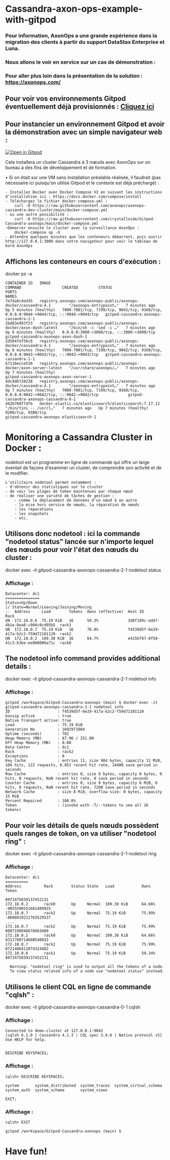 # Cassandra-axon-ops-example-with-gitpod

### Pour information, AxonOps a une grande expérience dans la migration des clients à partir du support DataStax Enterprise et Luna. 

### Nous allons le voir en service sur un cas de démonstration :

### Pour aller plus loin dans la présentation de la solution : https://axonops.com/

## Pour voir vos environnements Gitpod éventuellement déjà provisionnés : [Cliquez ici](https://gitpod.io/workspaces)

## Pour instancier un environnement Gitpod et avoir la démonstration avec un simple navigateur web :
[![Open in Gitpod](https://gitpod.io/button/open-in-gitpod.svg)](https://gitpod.io/#https://github.com/crystalloide/Gitpod-Cassandra-axonops)

Cela installera un cluster Cassandra à 3 nœuds avec AxonOps sur un bureau à des fins de développement et de formation. 

•	Si on était sur une VM sans installation préalable réalisée, il faudrait (pas nécessaire ici puisqu'on utilise Gitpod et le contexte est déjà préchargé)  :

    - Installez Docker avec Docker Compose V2 en suivant les instructions d’installation ici : https://docs.docker.com/compose/install
    - Téléchargez le fichier docker-compose.yml :
        curl -O https://raw.githubusercontent.com/axonops/axonops-cassandra-dev-cluster/main/docker-compose.yml
    - ou une autre possibilité : 
        curl -O https://raw.githubusercontent.com/crystalloide/Gitpod-Cassandra-axonops/main/docker-compose.yml
    -Démarrer ensuite le cluster avec la surveillance AxonOps :
        docker-compose up -d
    - Attendre quelques minutes que les conteneurs démarrent, puis ouvrir http://127.0.0.1:3000 dans votre navigateur pour voir le tableau de bord AxonOps


## Affichons les conteneurs en cours d'exécution : 

docker ps -a 

    CONTAINER ID   IMAGE                                                                   COMMAND                  CREATED         STATUS                   PORTS                                                                                    NAMES
    7e7da8c4ed35   registry.axonops.com/axonops-public/axonops-docker/cassandra:4.1        "/axonops-entrypoint…"   7 minutes ago   Up 5 minutes (healthy)   7000-7001/tcp, 7199/tcp, 9042/tcp, 9160/tcp, 0.0.0.0:9044->9044/tcp, :::9044->9044/tcp   gitpod-cassandra-axonops-cassandra-2-1
    2bd83e993f23   registry.axonops.com/axonops-public/axonops-docker/axon-dash:latest     "/bin/sh -c 'sed -i …"   7 minutes ago   Up 6 minutes (healthy)   0.0.0.0:3000->3000/tcp, :::3000->3000/tcp                                                gitpod-cassandra-axonops-axon-dash-1
    2d5047ef56c6   registry.axonops.com/axonops-public/axonops-docker/cassandra:4.1        "/axonops-entrypoint…"   7 minutes ago   Up 6 minutes (healthy)   7000-7001/tcp, 7199/tcp, 9042/tcp, 9160/tcp, 0.0.0.0:9043->9043/tcp, :::9043->9043/tcp   gitpod-cassandra-axonops-cassandra-1-1
    b7116ecce530   registry.axonops.com/axonops-public/axonops-docker/axon-server:latest   "/usr/share/axonops/…"   7 minutes ago   Up 7 minutes (healthy)                                                                                            gitpod-cassandra-axonops-axon-server-1
    4dc4d6728238   registry.axonops.com/axonops-public/axonops-docker/cassandra:4.1        "/axonops-entrypoint…"   7 minutes ago   Up 7 minutes (healthy)   7000-7001/tcp, 7199/tcp, 9160/tcp, 0.0.0.0:9042->9042/tcp, :::9042->9042/tcp             gitpod-cassandra-axonops-cassandra-0-1
    d42b768f74fb   docker.elastic.co/elasticsearch/elasticsearch:7.17.12                   "/bin/tini -- /usr/l…"   7 minutes ago   Up 7 minutes (healthy)   9200/tcp, 9300/tcp                                                                       gitpod-cassandra-axonops-elasticsearch-1


# Monitoring a Cassandra Cluster in Docker :

nodetool est un programme en ligne de commande qui offre un large éventail de façons d'examiner un cluster, de comprendre son activité et de le modifier.

    L'utilitaire nodetool permet notamment : 
    - d'obtenir des statistiques sur le cluster
    - de voir les plages de token maintenues par chaque nœud 
    - de réaliser une variété de tâches de gestion :
        - comme le déplacement de données d'un nœud à un autre
        - la mise hors service de nœuds, la réparation de nœuds
        - les réparations
        - les snapshots
        - etc.

## Utilisons donc nodetool :  ici la commande "nodetool status" lancée sur n'importe lequel des nœuds pour voir l'état des nœuds du cluster :

docker exec -it gitpod-cassandra-axonops-cassandra-2-1 nodetool status

### Affichage :
    Datacenter: dc1
    ===============
    Status=Up/Down
    |/ State=Normal/Leaving/Joining/Moving
    --  Address     Load        Tokens  Owns (effective)  Host ID                               Rack 
    UN  172.18.0.6  75.19 KiB   16      59.3%             3d8f189c-ad47-4b1e-8ea8-c004c0cd95b5  rack1
    UN  172.18.0.7  75.19 KiB   16      76.0%             f4539d5f-6e29-417a-b2c2-f59d72101120  rack2
    UN  172.18.0.2  109.38 KiB  16      64.7%             e415bf87-8f58-41c3-b3be-ee800006a71c  rack0


## The nodetool info command provides additional details :

docker exec -it gitpod-cassandra-axonops-cassandra-2-1 nodetool info

### Affichage :
    gitpod /workspace/Gitpod-Cassandra-axonops (main) $ docker exec -it gitpod-cassandra-axonops-cassandra-2-1 nodetool info
    ID                     : f4539d5f-6e29-417a-b2c2-f59d72101120
    Gossip active          : true
    Native Transport active: true
    Load                   : 75.19 KiB
    Generation No          : 1692971004
    Uptime (seconds)       : 702
    Heap Memory (MB)       : 87.96 / 251.00
    Off Heap Memory (MB)   : 0.00
    Data Center            : dc1
    Rack                   : rack2
    Exceptions             : 0
    Key Cache              : entries 11, size 984 bytes, capacity 12 MiB, 104 hits, 122 requests, 0.852 recent hit rate, 14400 save period in seconds
    Row Cache              : entries 0, size 0 bytes, capacity 0 bytes, 0 hits, 0 requests, NaN recent hit rate, 0 save period in seconds
    Counter Cache          : entries 0, size 0 bytes, capacity 6 MiB, 0 hits, 0 requests, NaN recent hit rate, 7200 save period in seconds
    Network Cache          : size 8 MiB, overflow size: 0 bytes, capacity 15 MiB
    Percent Repaired       : 100.0%
    Token                  : (invoke with -T/--tokens to see all 16 tokens)


## Pour voir les détails de quels nœuds possèdent quels ranges de token, on va utiliser "nodetool ring" :

docker exec -it gitpod-cassandra-axonops-cassandra-2-1 nodetool ring

### Affichage : 

    Datacenter: dc1
    ==========
    Address          Rack        Status State   Load            Owns                Token                                       
                                                                                    8972475839137452131                         
    172.18.0.2       rack0       Up     Normal  109.38 KiB      64.66%              -9055590551661409925                        
    172.18.0.7       rack2       Up     Normal  75.19 KiB       75.99%              -8608019211763529537                        
    ....                      
    172.18.0.7       rack2       Up     Normal  75.19 KiB       75.99%              8007190946676663489                         
    172.18.0.2       rack0       Up     Normal  109.38 KiB      64.66%              8311780714600540032                         
    172.18.0.7       rack2       Up     Normal  75.19 KiB       75.99%              8721486411074324482                         
    172.18.0.6       rack1       Up     Normal  75.19 KiB       59.34%              8972475839137452131                         

      Warning: "nodetool ring" is used to output all the tokens of a node.
      To view status related info of a node use "nodetool status" instead.
  

## Utilisons le client CQL en ligne de commande "cqlsh" :  

docker exec -it gitpod-cassandra-axonops-cassandra-0-1 cqlsh


### Affichage : 

    Connected to demo-cluster at 127.0.0.1:9042
    [cqlsh 6.1.0 | Cassandra 4.1.3 | CQL spec 3.4.6 | Native protocol v5]
    Use HELP for help.


    DESCRIBE KEYSPACES;

### Affichage : 

    cqlsh> DESCRIBE KEYSPACES;

    system       system_distributed  system_traces  system_virtual_schema
    system_auth  system_schema       system_views 
    
    EXIT;
    
### Affichage : 

    cqlsh> EXIT
    
    gitpod /workspace/Gitpod-Cassandra-axonops (main) $ 
    

# Have fun!
